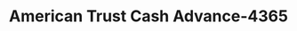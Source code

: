 ---
f_zip-code: 37774
f_state-code: TN
title: American Trust Cash Advance-4365
f_phone: 865-458-1293
f_city-only: Loudon
f_address: 930 Mulberry Street B Loudon
f_location-unique-id: '4365'
slug: american-trust-cash-advance-4365
updated-on: '2024-05-30T13:46:58.046Z'
created-on: '2024-05-30T13:36:59.803Z'
published-on: '2024-05-30T13:54:32.469Z'
f_city-state: cms/city/loudon-tn.md
f_company: cms/company/american-trust-cash-advance.md
f_state: cms/state/tennessee.md
layout: '[payday-loan].html'
tags: payday-loan
---